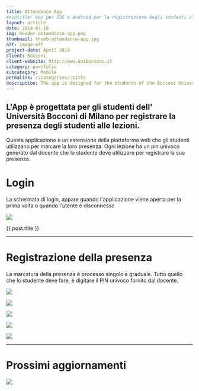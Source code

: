```yaml
---
title: Attendance App
#subtitle: App per IOS e Android per la registrazione degli studenti alle lezioni.
layout: article
date: 2014-07-18
img: header-attendance-app.png
thumbnail: thumb-attendance-app.jpg
alt: image-alt
project-date: April 2014
client: Bocconi
client-website: http://www.unibocconi.it
category: portfolio
subcategory: Mobile
permalink: /:categories/:title
description: The app is designed for the students of the Bocconi University, Milan to mark their attendance right from the phone.
---
```


L'App è progettata per gli studenti dell' Università Bocconi di Milano per registrare la presenza degli studenti alle lezioni.
---

Questa applicazione è un'estensione della piattaforma web che gli studenti utilizzano per marcare la loro presenza. Ogni lezione ha un pin univoco generato dal docente che lo studente deve utilizzare per registrare la sua presenza.

Login
===

La schermata di login, appare quando l'applicazione viene aperta per la prima volta o quando l'utente è disconnesso

![](../../img/portfolio/attendance-app-it/1.png)

{{ post.title }}

<hr>

Registrazione della presenza
===

La marcatura della presenza è processo singolo e graduale. Tutto quello che lo studente deve fare, è digitare il PIN univoco fornito dal docente.

![](../../img/portfolio/attendance-app-it/2.png)

![](../../img/portfolio/attendance-app-it/3.png)

![](../../img/portfolio/attendance-app-it/4.png)

![](../../img/portfolio/attendance-app-it/5.png)

![](../../img/portfolio/attendance-app-it/6.png)

<hr>

Prossimi aggiornamenti
===


![](../../img/portfolio/attendance-app-it/7.png)
